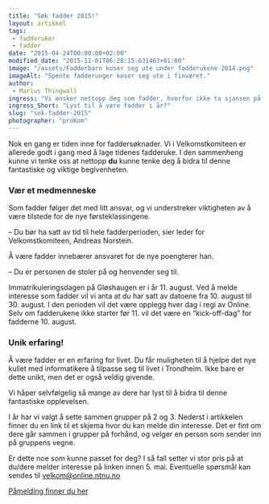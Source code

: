 ```yaml
---
title: "Søk fadder 2015!"
layout: artikkel 
tags: 
 - fadderuker
 - fadder
date: "2015-04-24T00:00:00+02:00"
modified_date: "2015-11-01T06:28:15.631463+01:00"
image: "/assets/Fadderbarn koser seg ute under fadderukene 2014.png"
imageAlt: "Spente fadderunger koser seg ute i finværet."
author:
 - Marius Thingwall
ingress: "Vi ønsker nettopp deg som fadder, hvorfor ikke ta sjansen på å være en del av noe givende og viktig?"
ingress_Short: "Lyst til å være fadder i år?"
slug: "sok-fadder-2015"
photographer: "proKom"
---
```

Nok en gang er tiden inne for faddersøknader.  Vi i Velkomstkomiteen er allerede godt i gang med å lage tidenes fadderuke. I den sammenheng kunne vi tenke oss at nettopp **du** kunne tenke deg å bidra til denne fantastiske og viktige begivenheten. 

### Vær et medmenneske
Som fadder følger det med litt ansvar, og vi understreker viktigheten av å være tilstede for de nye førsteklassingene.  

– Du bør ha satt av tid til hele fadderperioden, sier leder for Velkomstkomiteen, Andreas Norstein.

Å være fadder innebærer ansvaret for de nye poengterer han.  

– Du er personen de stoler på og henvender seg til. 

Immatrikuleringsdagen på Gløshaugen er i år 11. august. Ved å melde interesse som fadder vil vi anta at du har satt av datoene fra 10. august til 30. august.  I den perioden vil det være opplegg hver dag i regi av Online.  Selv om fadderukene ikke starter før 11. vil det være en “kick-off-dag” for fadderne 10. august. 

### Unik erfaring!

Å være fadder er en erfaring for livet. Du får muligheten til å hjelpe det nye kullet med informatikere å tilpasse seg til livet i Trondheim. Ikke bare er dette unikt, men det er også veldig givende.  

Vi håper selvfølgelig så mange av dere har lyst til å bidra til denne fantastiske opplevelsen. 

I år har vi valgt å sette sammen grupper på 2 og 3. Nederst i artikkelen finner du en link til et skjema hvor du kan melde din interesse. Det er fint om dere går sammen i grupper på forhånd, og velger en person som sender inn på gruppens vegne.  

Er dette noe som kunne passet for deg? I så fall setter vi stor pris på at du/dere melder interesse på linken innen 5. mai.  Eventuelle spørsmål kan sendes til velkom@online.ntnu.no

[Påmelding finner du her](https://docs.google.com/forms/d/1pk5ASlwTpTKET-iqQJ74CuXlfXKm5Agvsf76GZ3aSUc/viewform?usp=send_form)